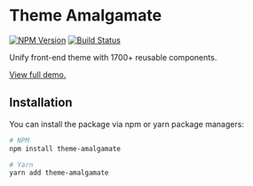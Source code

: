 # Theme Amalgamate

[![NPM Version](https://img.shields.io/npm/v/theme-amalgamate)](https://yarnpkg.com/package/theme-amalgamate)
[![Build Status](https://travis-ci.com/sfneal/theme-amalgamate.svg?branch=master&style=flat-square)](https://app.travis-ci.com/sfneal/theme-amalgamate)

Unify front-end theme with 1700+ reusable components.

[View full demo.](https://htmlstream.com/preview/unify-v2.6/)


## Installation

You can install the package via npm or yarn package managers:

```bash
# NPM
npm install theme-amalgamate

# Yarn
yarn add theme-amalgamate
```